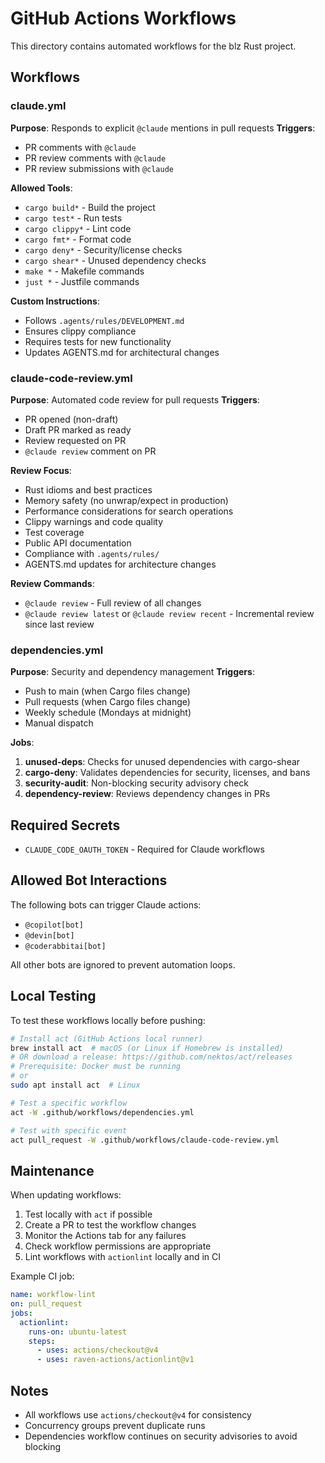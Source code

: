 # GitHub Actions Workflows

This directory contains automated workflows for the blz Rust project.

## Workflows

### claude.yml
**Purpose**: Responds to explicit `@claude` mentions in pull requests
**Triggers**:

- PR comments with `@claude`
- PR review comments with `@claude`
- PR review submissions with `@claude`

**Allowed Tools**:

- `cargo build*` - Build the project
- `cargo test*` - Run tests
- `cargo clippy*` - Lint code
- `cargo fmt*` - Format code
- `cargo deny*` - Security/license checks
- `cargo shear*` - Unused dependency checks
- `make *` - Makefile commands
- `just *` - Justfile commands

**Custom Instructions**:
- Follows `.agents/rules/DEVELOPMENT.md`
- Ensures clippy compliance
- Requires tests for new functionality
- Updates AGENTS.md for architectural changes

### claude-code-review.yml
**Purpose**: Automated code review for pull requests
**Triggers**:

- PR opened (non-draft)
- Draft PR marked as ready
- Review requested on PR
- `@claude review` comment on PR

**Review Focus**:

- Rust idioms and best practices
- Memory safety (no unwrap/expect in production)
- Performance considerations for search operations
- Clippy warnings and code quality
- Test coverage
- Public API documentation
- Compliance with `.agents/rules/`
- AGENTS.md updates for architecture changes

**Review Commands**:

- `@claude review` - Full review of all changes
- `@claude review latest` or `@claude review recent` - Incremental review since last review

### dependencies.yml
**Purpose**: Security and dependency management
**Triggers**:

- Push to main (when Cargo files change)
- Pull requests (when Cargo files change)
- Weekly schedule (Mondays at midnight)
- Manual dispatch

**Jobs**:

1. **unused-deps**: Checks for unused dependencies with cargo-shear
2. **cargo-deny**: Validates dependencies for security, licenses, and bans
3. **security-audit**: Non-blocking security advisory check
4. **dependency-review**: Reviews dependency changes in PRs

## Required Secrets

- `CLAUDE_CODE_OAUTH_TOKEN` - Required for Claude workflows

## Allowed Bot Interactions

The following bots can trigger Claude actions:

- `@copilot[bot]`
- `@devin[bot]`
- `@coderabbitai[bot]`

All other bots are ignored to prevent automation loops.

## Local Testing

To test these workflows locally before pushing:

```bash
# Install act (GitHub Actions local runner)
brew install act  # macOS (or Linux if Homebrew is installed)
# OR download a release: https://github.com/nektos/act/releases
# Prerequisite: Docker must be running
# or
sudo apt install act  # Linux

# Test a specific workflow
act -W .github/workflows/dependencies.yml

# Test with specific event
act pull_request -W .github/workflows/claude-code-review.yml
```

## Maintenance

When updating workflows:

1. Test locally with `act` if possible
2. Create a PR to test the workflow changes
3. Monitor the Actions tab for any failures
4. Check workflow permissions are appropriate
5. Lint workflows with `actionlint` locally and in CI

Example CI job:

```yaml
name: workflow-lint
on: pull_request
jobs:
  actionlint:
    runs-on: ubuntu-latest
    steps:
      - uses: actions/checkout@v4
      - uses: raven-actions/actionlint@v1
```

## Notes

- All workflows use `actions/checkout@v4` for consistency
- Concurrency groups prevent duplicate runs
- Dependencies workflow continues on security advisories to avoid blocking
